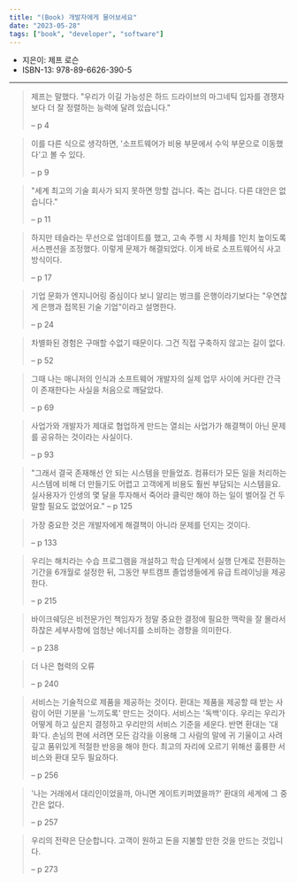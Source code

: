 ```yaml
---
title: "(Book) 개발자에게 물어보세요"
date: "2023-05-28"
tags: ["book", "developer", "software"]
---
```


- 지은이: 제프 로슨
- ISBN-13: 978-89-6626-390-5

---

<!--more-->

> 제프는 말했다. "우리가 이길 가능성은 하드 드라이브의 마그네틱 입자를 경쟁자보다 더 잘 정렬하는 능력에 달려 있습니다."
>
> – p 4

> 이를 다른 식으로 생각하면, '소프트웨어가 비용 부문에서 수익 부문으로 이동했다'고 볼 수 있다.
>
> – p 9

> "세계 최고의 기술 회사가 되지 못하면 망할 겁니다. 죽는 겁니다. 다른 대안은 없습니다."
>
> – p 11

> 하지만 테슬라는 무선으로 업데이트를 했고, 고속 주행 시 차체를 1인치 높이도록 서스펜션을 조정했다. 이렇게 문제가 해결되었다. 이게 바로 소프트웨어식 사고방식이다.
>
> – p 17

> 기업 문화가 엔지니어링 중심이다 보니 알리는 벙크를 은행이라기보다는 "우연찮게 은행과 접목된 기술 기업"이라고 설명한다.
>
> – p 24

> 차별화된 경험은 구매할 수없기 때문이다. 그건 직접 구축하지 않고는 길이 없다.
>
> – p 52

> 그때 나는 매니저의 인식과 소프트웨어 개발자의 실제 업무 사이에 커다란 간극이 존재한다는 사실을 처음으로 깨달았다.
>
> – p 69

> 사업가와 개발자가 제대로 협업하게 만드는 열쇠는 사업가가 해결책이 아닌 문제를 공유하는 것이라는 사실이다.
>
> – p 93

> "그래서 결국 존재해선 안 되는 시스템을 만들었죠. 컴퓨터가 모든 일을 처리하는 시스템에 비해 더 만들기도 어렵고 고객에게
> 비용도 훨씬 부담되는 시스템을요. 실사용자가 인생의 몇 달을 투자해서 죽어라 클릭만 해야 하는 일이 벌어질 건 두말할
> 필요도 없었어요."
> – p 125

> 가장 중요한 것은 개발자에게 해결책이 아니라 문제를 던지는 것이다.
>
> – p 133

> 우리는 해치라는 수습 프로그램을 개설하고 학습 단계에서 실행 단계로 전환하는 기간을 6개월로 설정한 뒤, 그동안 부트캠프 졸업생들에게 유급 트레이닝을 제공한다.
>
> – p 215

> 바이크쉐딩은 비전문가인 책임자가 정말 중요한 결정에 필요한 맥락을 잘 몰라서 하찮은 세부사항에 엄청난 에너지를 소비하는 경향을 의미한다.
>
> – p 238

> 더 나은 협력의 오류
>
> – p 240

> 서비스는 기술적으로 제품을 제공하는 것이다.
> 환대는 제품을 제공할 때 받는 사람이 어떤 기분을 '느끼도록' 만드는 것이다.
> 서비스는 '독백'이다.
> 우리는 우리가 어떻게 하고 싶은지 결정하고 우리만의 서비스 기준을 세운다.
> 반면 환대는 '대화'다.
> 손님의 편에 서려면 모든 감각을 이용해 그 사람의 말에 귀 기울이고 사려 깊고 품위있게 적절한 반응을 해야 한다.
> 최고의 자리에 오르기 위해선 훌륭한 서비스와 환대 모두 필요하다.
>
> – p 256

> '나는 거래에서 대리인이었을까, 아니면 게이트키퍼였을까?' 환대의 세계에 그 중간은 없다.
>
> – p 257

> 우리의 전략은 단순합니다. 고객이 원하고 돈을 지불할 만한 것을 만드는 것입니다.
>
> – p 273
